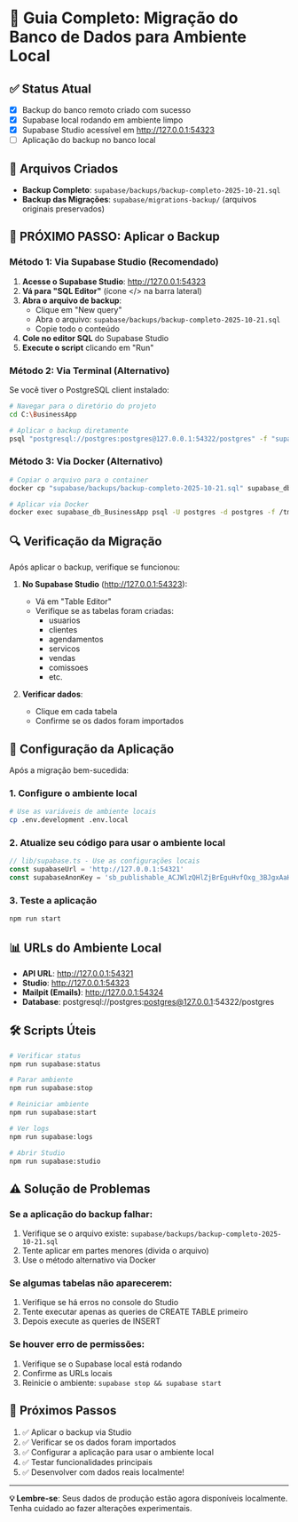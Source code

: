 # 🚀 Guia Completo: Migração do Banco de Dados para Ambiente Local

## ✅ Status Atual
- [x] Backup do banco remoto criado com sucesso
- [x] Supabase local rodando em ambiente limpo
- [x] Supabase Studio acessível em http://127.0.0.1:54323
- [ ] Aplicação do backup no banco local

## 📁 Arquivos Criados
- **Backup Completo**: `supabase/backups/backup-completo-2025-10-21.sql`
- **Backup das Migrações**: `supabase/migrations-backup/` (arquivos originais preservados)

## 🎯 PRÓXIMO PASSO: Aplicar o Backup

### Método 1: Via Supabase Studio (Recomendado)

1. **Acesse o Supabase Studio**: http://127.0.0.1:54323
2. **Vá para "SQL Editor"** (ícone </> na barra lateral)
3. **Abra o arquivo de backup**:
   - Clique em "New query"
   - Abra o arquivo: `supabase/backups/backup-completo-2025-10-21.sql`
   - Copie todo o conteúdo
4. **Cole no editor SQL** do Supabase Studio
5. **Execute o script** clicando em "Run"

### Método 2: Via Terminal (Alternativo)

Se você tiver o PostgreSQL client instalado:

```bash
# Navegar para o diretório do projeto
cd C:\BusinessApp

# Aplicar o backup diretamente
psql "postgresql://postgres:postgres@127.0.0.1:54322/postgres" -f "supabase/backups/backup-completo-2025-10-21.sql"
```

### Método 3: Via Docker (Alternativo)

```bash
# Copiar o arquivo para o container
docker cp "supabase/backups/backup-completo-2025-10-21.sql" supabase_db_BusinessApp:/tmp/backup.sql

# Aplicar via Docker
docker exec supabase_db_BusinessApp psql -U postgres -d postgres -f /tmp/backup.sql
```

## 🔍 Verificação da Migração

Após aplicar o backup, verifique se funcionou:

1. **No Supabase Studio** (http://127.0.0.1:54323):
   - Vá em "Table Editor"
   - Verifique se as tabelas foram criadas:
     - usuarios
     - clientes
     - agendamentos
     - servicos
     - vendas
     - comissoes
     - etc.

2. **Verificar dados**:
   - Clique em cada tabela
   - Confirme se os dados foram importados

## 🔧 Configuração da Aplicação

Após a migração bem-sucedida:

### 1. Configure o ambiente local
```bash
# Use as variáveis de ambiente locais
cp .env.development .env.local
```

### 2. Atualize seu código para usar o ambiente local
```javascript
// lib/supabase.ts - Use as configurações locais
const supabaseUrl = 'http://127.0.0.1:54321'
const supabaseAnonKey = 'sb_publishable_ACJWlzQHlZjBrEguHvfOxg_3BJgxAaH'
```

### 3. Teste a aplicação
```bash
npm run start
```

## 📊 URLs do Ambiente Local

- **API URL**: http://127.0.0.1:54321
- **Studio**: http://127.0.0.1:54323
- **Mailpit (Emails)**: http://127.0.0.1:54324
- **Database**: postgresql://postgres:postgres@127.0.0.1:54322/postgres

## 🛠️ Scripts Úteis

```bash
# Verificar status
npm run supabase:status

# Parar ambiente
npm run supabase:stop

# Reiniciar ambiente
npm run supabase:start

# Ver logs
npm run supabase:logs

# Abrir Studio
npm run supabase:studio
```

## ⚠️ Solução de Problemas

### Se a aplicação do backup falhar:
1. Verifique se o arquivo existe: `supabase/backups/backup-completo-2025-10-21.sql`
2. Tente aplicar em partes menores (divida o arquivo)
3. Use o método alternativo via Docker

### Se algumas tabelas não aparecerem:
1. Verifique se há erros no console do Studio
2. Tente executar apenas as queries de CREATE TABLE primeiro
3. Depois execute as queries de INSERT

### Se houver erro de permissões:
1. Verifique se o Supabase local está rodando
2. Confirme as URLs locais
3. Reinicie o ambiente: `supabase stop && supabase start`

## 🎉 Próximos Passos

1. ✅ Aplicar o backup via Studio
2. ✅ Verificar se os dados foram importados
3. ✅ Configurar a aplicação para usar o ambiente local
4. ✅ Testar funcionalidades principais
5. ✅ Desenvolver com dados reais localmente!

---

**💡 Lembre-se**: Seus dados de produção estão agora disponíveis localmente. Tenha cuidado ao fazer alterações experimentais.